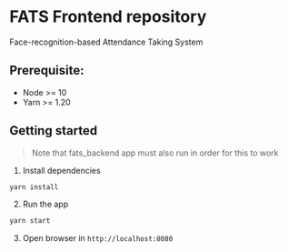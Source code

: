# FATS Frontend repository

Face-recognition-based Attendance Taking System

## Prerequisite:

- Node >= 10
- Yarn >= 1.20

## Getting started

> Note that fats_backend app must also run in order for this to work

1. Install dependencies

```bash
yarn install
```

2. Run the app

```bash
yarn start
```

3. Open browser in `http://localhost:8080`
